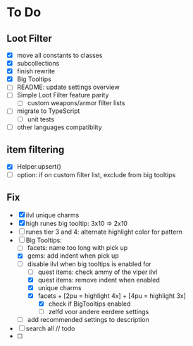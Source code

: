 # To Do

## Loot Filter
- [x] move all constants to classes
- [x] subcollections
- [x] finish rewrite
- [x] Big Tooltips
- [ ] README: update settings overview
- [ ] Simple Loot Filter feature parity
  - [ ] custom weapons/armor filter lists
- [ ] migrate to TypeScript
  - [ ] unit tests
- [ ] other languages compatiblity

## item filtering
- [x] Helper.upsert()
- [ ] option: if on custom filter list, exclude from big tooltips

## Fix
- [x] ilvl unique charms
- [x] high runes big tooltip: 3x10 => 2x10
- [ ] runes tier 3 and 4: alternate highlight color for pattern
- [ ] Big Tooltips:
  - [ ] facets: name too long with pick up
  - [x] gems: add indent when pick up 
  - [ ] disable ilvl when big tooltips is enabled for
    - [ ] quest items: check ammy of the viper ilvl
    - [x] quest items: remove indent when enabled
    - [x] unique charms
    - [x] facets + [2pu = highlight 4x] + [4pu = highlight 3x]
      - [x] check if BigTooltips enabled
      - [ ] zelfd voor andere eerdere settings
  - [ ] add recommended settings to description
- [ ] search all // todo
- [ ] 